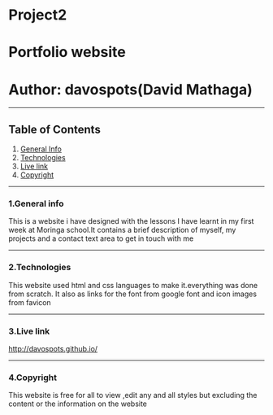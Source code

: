 # Project2
# Portfolio website
# Author: davospots(David Mathaga)
***
## Table of Contents
1. [General Info](#general-info)
2. [Technologies](#technologies)
3. [Live link](#live-link)
4. [Copyright](#copyright)
****
### 1.General info
This is a website i have designed with the lessons I have learnt in my first week at Moringa school.It contains a brief description of myself, my projects and a contact text area to get in touch with me 
****
### 2.Technologies
This website used html and css languages to make it.everything was done from scratch.
It also as links for the font from google font and icon images from favicon 
****
### 3.Live link
http://davospots.github.io/
****
### 4.Copyright
This website is free for all to view ,edit any and all styles but excluding the content or the information on the website
